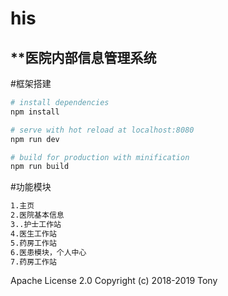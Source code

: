 ﻿# his
##                         **医院内部信息管理系统

#框架搭建
``` bash
# install dependencies
npm install

# serve with hot reload at localhost:8080
npm run dev

# build for production with minification
npm run build
```
#功能模块
``` bash
1.主页
2.医院基本信息
3..护士工作站
4.医生工作站
5.药房工作站
6.医患模块，个人中心
7.药房工作站
```

 Apache License 2.0
 Copyright (c) 2018-2019 Tony
